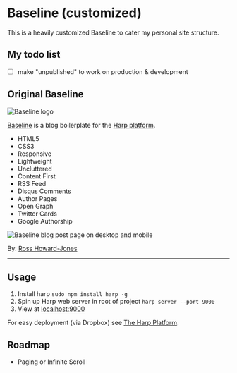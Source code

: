 # Baseline (customized)

This is a heavily customized Baseline to cater my personal site structure. 

## My todo list

- [ ] make "unpublished" to work on production & development

## Original Baseline

![Baseline logo](http://rosshj.com/files/harp/baseline/baseline-logo.png)

[Baseline](http://baseline.harpapp.io/) is a blog boilerplate for the [Harp platform](http://harp.io/).

- HTML5
- CSS3
- Responsive
- Lightweight
- Uncluttered
- Content First
- RSS Feed
- Disqus Comments
- Author Pages
- Open Graph
- Twitter Cards
- Google Authorship

![Baseline blog post page on desktop and mobile](http://rosshj.com/files/harp/baseline/baseline-post.jpg)

By: [Ross Howard-Jones](http://rosshj.com/)

---

## Usage

1. Install harp `sudo npm install harp -g` 
2. Spin up Harp web server in root of project `harp server --port 9000`
3. View at [localhost:9000](http://localhost:9000)

For easy deployment (via Dropbox) see [The Harp Platform](http://harp.io).

## Roadmap

- Paging or Infinite Scroll